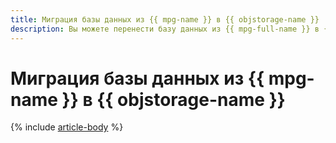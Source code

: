```yaml
---
title: Миграция базы данных из {{ mpg-name }} в {{ objstorage-name }}
description: Вы можете перенести базу данных из {{ mpg-full-name }} в {{ objstorage-full-name }} с помощью сервиса {{ data-transfer-full-name }}.
---
```


# Миграция базы данных из {{ mpg-name }} в {{ objstorage-name }}

{% include [article-body](../../_tutorials/dataplatform/datatransfer/mpg-to-objstorage.md) %}